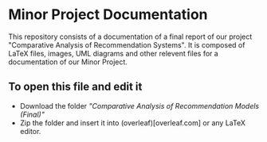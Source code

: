 # Minor Project Documentation

This repository consists of a documentation of a final report of our project "Comparative Analysis of Recommendation Systems".
It is composed of LaTeX files, images, UML diagrams and  other relevent files for a documentation of our Minor Project.

## To open this file and edit it
- Download the folder _"Comparative Analysis of Recommendation Models (Final)"_ 
- Zip the folder and insert it into (overleaf)[overleaf.com] or any LaTeX editor.

